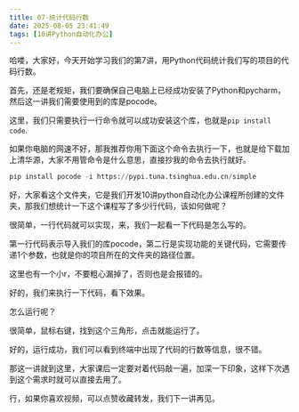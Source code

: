 ```yaml
---
title: 07-统计代码行数
date: 2025-08-05 23:41:49
tags: [10讲Python自动化办公]
---
```

哈喽，大家好，今天开始学习我们的第7讲，用Python代码统计我们写的项目的代码行数。

首先，还是老规矩，我们要确保自己电脑上已经成功安装了Python和pycharm，然后这一讲我们需要使用到的库是pocode。

这里，我们只需要执行一行命令就可以成功安装这个库，也就是`pip install code`.

如果你电脑的网速不好，那我推荐你用下面这个命令去执行一下，也就是给下载加上清华源，大家不用管命令是什么意思，直接抄我的命令去执行就好。

```python
pip install pocode -i https://pypi.tuna.tsinghua.edu.cn/simple
```

好，大家看这个文件夹，它是我们开发10讲python自动化办公课程所创建的文件夹，那我们想统计一下这个课程写了多少行代码，该如何做呢？

很简单，一行代码就可以实现，来，我们一起看一下代码是怎么写的。

第一行代码表示导入我们的库pocode，第二行是实现功能的关键代码，它需要传递1个参数，也就是你的项目所在的文件夹的路径位置。

这里也有一个小r，不要粗心漏掉了，否则也是会报错的。

好的，我们来执行一下代码，看下效果。

怎么运行呢？

很简单，鼠标右键，找到这个三角形，点击就能运行了。

好的，运行成功，我们可以看到终端中出现了代码的行数等信息，很不错。

那这一讲就到这里，大家课后一定要对着代码敲一遍，加深一下印象，这样下次遇到这个需求时就可以直接去用了。

行，如果你喜欢视频，可以点赞收藏转发，我们下一讲再见。